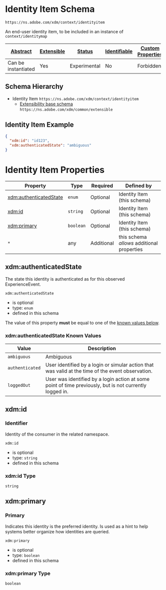 
# Identity Item Schema

```
https://ns.adobe.com/xdm/context/identityitem
```

An end-user identity item, to be included in an instance of `context/identitymap`

| [Abstract](../../abstract.md) | [Extensible](../../extensions.md) | [Status](../../status.md) | [Identifiable](../../id.md) | [Custom Properties](../../extensions.md) | [Additional Properties](../../extensions.md) | Defined In |
|-------------------------------|-----------------------------------|---------------------------|-----------------------------|------------------------------------------|----------------------------------------------|------------|
| Can be instantiated | Yes | Experimental | No | Forbidden | Permitted | [context/identityitem.schema.json](context/identityitem.schema.json) |
## Schema Hierarchy

* Identity Item `https://ns.adobe.com/xdm/context/identityitem`
  * [Extensibility base schema](../common/extensible.schema.md) `https://ns.adobe.com/xdm/common/extensible`


## Identity Item Example
```json
{
  "xdm:id": "id123",
  "xdm:authenticatedState": "ambiguous"
}
```

# Identity Item Properties

| Property | Type | Required | Defined by |
|----------|------|----------|------------|
| [xdm:authenticatedState](#xdmauthenticatedstate) | `enum` | Optional | Identity Item (this schema) |
| [xdm:id](#xdmid) | `string` | Optional | Identity Item (this schema) |
| [xdm:primary](#xdmprimary) | `boolean` | Optional | Identity Item (this schema) |
| `*` | any | Additional | this schema *allows* additional properties |

## xdm:authenticatedState

The state this identity is authenticated as for this observed ExperienceEvent.

`xdm:authenticatedState`
* is optional
* type: `enum`
* defined in this schema

The value of this property **must** be equal to one of the [known values below](#xdm:authenticatedState-known-values).

### xdm:authenticatedState Known Values
| Value | Description |
|-------|-------------|
| `ambiguous` | Ambiguous |
| `authenticated` | User identified by a login or simular action that was valid at the time of the event observation. |
| `loggedOut` | User was identified by a login action at some point of time previously, but is not currently logged in. |




## xdm:id
### Identifier

Identity of the consumer in the related namespace.

`xdm:id`
* is optional
* type: `string`
* defined in this schema

### xdm:id Type


`string`






## xdm:primary
### Primary

Indicates this identity is the preferred identity. Is used as a hint to help systems better organize how identities are queried.

`xdm:primary`
* is optional
* type: `boolean`
* defined in this schema

### xdm:primary Type


`boolean`




